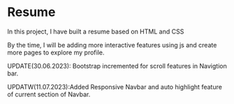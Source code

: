 # Resume
In this project, I have built a resume based on HTML and CSS

By the time, I will be adding more interactive features using js and create more pages to explore my profile.

UPDATE(30.06.2023): Bootstrap incremented for scroll features in Navigtion bar.

UPDATW(11.07.2023):Added Responsive Navbar and auto highlight feature of current section of Navbar.

